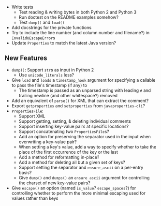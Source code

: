 - Write tests
    - Test reading & writing bytes in both Python 2 and Python 3
    - Run doctest on the README examples somehow?
    - Test `dump()` and `load()`
- Add docstrings for the private functions
- Try to include the line number (and column number and filename?) in
  `InvalidUEscapeError`s
- Update `Properties` to match the latest Java version?

New Features
------------
- `dump()`: Support `str`s as input in Python 2
    - Use `unicode_literals` less?
- Give `load` and `loads` a `timestamp_hook` argument for specifying a callable
  to pass the file's timestamp (if any) to
    - The timestamp is passed as an unparsed string with leading `#` and
      trailing newline (and other whitespace?) removed
- Add an equivalent of `parse()` for XML that can extract the comment?
- Export `getproperties` and `setproperties` from `javaproperties-cli`?
- `PropertiesFile`:
    - Support XML
    - Support getting, setting, & deleting individual comments
    - Support inserting key-value pairs at specific locations?
    - Support concatenating two `PropertiesFile`s?
    - Add an option for preserving the separator used in the input when
      overwriting a key-value pair?
    - When setting a key's value, add a way to specify whether to take the
      place of the first occurrence of the key or the last
    - Add a method for reformatting in-place?
    - Add a method for deleting all but a given set of keys?
    - Support setting the separator and `ensure_ascii` on a per-entry basis?
    - Give `dump()` and `dumps()` an `ensure_ascii` argument for controlling
      the charset of new key-value pairs?
- Give `escape()` an option (named `is_value`? `escape_spaces`?) for
  controlling whether to perform the more minimal escaping used for values
  rather than keys
